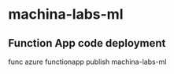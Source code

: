 
# machina-labs-ml

## Function App code deployment 

func azure functionapp publish machina-labs-ml
